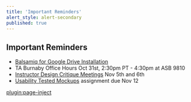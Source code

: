 ```yaml
---
title: 'Important Reminders'
alert_style: alert-secondary
published: true
---
```


## Important Reminders

* [Balsamiq for Google Drive Installation](https://balsamiq.com/wireframes/google-drive/docs/installing/#installation)
* TA Burnaby Office Hours Oct 31st, 2:30pm PT - 4:30pm at ASB 9810  
* [Instructor Design Critique Meetings](https://canvas.sfu.ca/calendar#view_name=agenda&view_start=2019-11-05) Nov 5th and 6th
* [Usability Tested Mockups](https://canvas.sfu.ca/courses/47119/assignments/387245) assignment due Nov 12

[plugin:page-inject](../../canvaslms-assignments/weekly-review-quizzes/week-09?template=partials/linkbutton)
